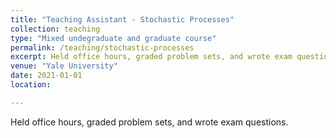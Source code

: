 ```yaml
---
title: "Teaching Assistant - Stochastic Processes"
collection: teaching
type: "Mixed undegraduate and graduate course"
permalink: /teaching/stochastic-processes
excerpt: Held office hours, graded problem sets, and wrote exam questions.
venue: "Yale University"
date: 2021-01-01
location: 

---
```

Held office hours, graded problem sets, and wrote exam questions.
